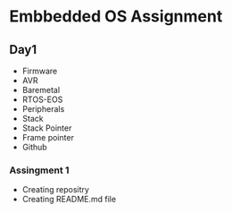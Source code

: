 # Embbedded OS Assignment

## Day1
- Firmware
- AVR
- Baremetal 
- RTOS-EOS
- Peripherals
- Stack
- Stack Pointer 
- Frame pointer
- Github

### Assingment 1
- Creating repositry
- Creating README.md file